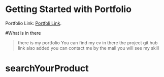 # Getting Started with Portfolio

Portfolio Link: [Portfoli Link](https://murmuring-stream-42393.herokuapp.com/).

#What is in there 
> there is my portfolio 
> You can find my cv in there
> the project git hub link also added 
> you can contact me by the mail 
> you will see my skill

# searchYourProduct
